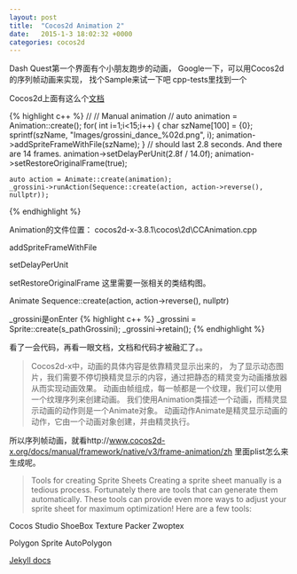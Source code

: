 ```yaml
---
layout: post
title:  "Cocos2d Animation 2"
date:   2015-1-3 18:02:32 +0000
categories: cocos2d
---
```

Dash Quest第一个界面有个小朋友跑步的动画，
Google一下，可以用Cocos2d的序列帧动画来实现，
找个Sample来试一下吧
cpp-tests里找到一个

Cocos2d上面有这么个[文档][cocos2d-animation]



{% highlight c++ %}
    //
    // Manual animation
    //
    auto animation = Animation::create();
    for( int i=1;i<15;i++)
    {
        char szName[100] = {0};
        sprintf(szName, "Images/grossini_dance_%02d.png", i);
        animation->addSpriteFrameWithFile(szName);
    }
    // should last 2.8 seconds. And there are 14 frames.
    animation->setDelayPerUnit(2.8f / 14.0f);
    animation->setRestoreOriginalFrame(true);

    auto action = Animate::create(animation);
    _grossini->runAction(Sequence::create(action, action->reverse(), nullptr));
{% endhighlight %}

Animation的文件位置：
cocos2d-x-3.8.1\cocos\2d\CCAnimation.cpp

addSpriteFrameWithFile

setDelayPerUnit

setRestoreOriginalFrame
这里需要一张相关的类结构图。

Animate
Sequence::create(action, action->reverse(), nullptr)

_grossini是onEnter
{% highlight c++ %}
    _grossini = Sprite::create(s_pathGrossini);
    _grossini->retain();
{% endhighlight %}

看了一会代码，再看一眼文档，文档和代码才被融汇了。。

>Cocos2d-x中，动画的具体内容是依靠精灵显示出来的，
>为了显示动态图片，我们需要不停切换精灵显示的内容，通过把静态的精灵变为动画播放器从而实现动画效果。
>动画由帧组成，每一帧都是一个纹理，我们可以使用一个纹理序列来创建动画。
>我们使用Animation类描述一个动画，而精灵显示动画的动作则是一个Animate对象。
>动画动作Animate是精灵显示动画的动作，它由一个动画对象创建，并由精灵执行。


所以序列帧动画，就看http://www.cocos2d-x.org/docs/manual/framework/native/v3/frame-animation/zh
里面plist怎么来生成呢。

>Tools for creating Sprite Sheets
>Creating a sprite sheet manually is a tedious process. 
>Fortunately there are tools that can generate them automatically. 
>These tools can provide even more ways to adjust your sprite sheet for maximum optimization!
Here are a few tools:

Cocos Studio
ShoeBox
Texture Packer
Zwoptex


Polygon Sprite
AutoPolygon


[Jekyll docs][jekyll-docs]

[jekyll-docs]: http://jekyllrb.com/docs/home
[cocos2d-animation]: http://www.cocos2d-x.org/docs/manual/framework/native/v3/frame-animation/zh
